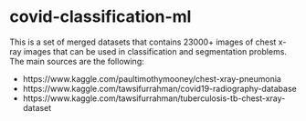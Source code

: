 # covid-classification-ml
This is a set of merged datasets that contains 23000+ images of chest x-ray images that can be used in classification and segmentation problems. 
The main sources are the following:
<ul>
  <li>https://www.kaggle.com/paultimothymooney/chest-xray-pneumonia</li>
  <li>https://www.kaggle.com/tawsifurrahman/covid19-radiography-database</li>
  <li>https://www.kaggle.com/tawsifurrahman/tuberculosis-tb-chest-xray-dataset</li>
</ul>
